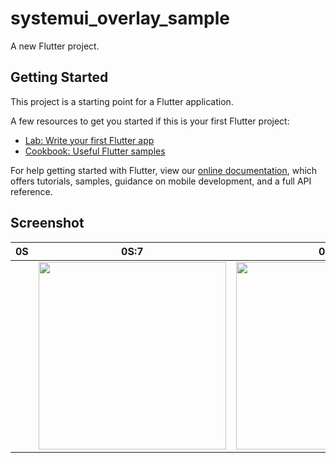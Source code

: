 # systemui_overlay_sample

A new Flutter project.

## Getting Started

This project is a starting point for a Flutter application.

A few resources to get you started if this is your first Flutter project:

- [Lab: Write your first Flutter app](https://flutter.dev/docs/get-started/codelab)
- [Cookbook: Useful Flutter samples](https://flutter.dev/docs/cookbook)

For help getting started with Flutter, view our
[online documentation](https://flutter.dev/docs), which offers tutorials,
samples, guidance on mobile development, and a full API reference.

## Screenshot

| 0S | 0S:7 | 0S:8  |  0S:9  |
| ---- | ---- | ---- | ---- |
| | <img src="https://user-images.githubusercontent.com/16476224/161966060-e1319b7d-ba89-44df-baf4-9394e3b536d2.png" width=300/> | <img src="https://user-images.githubusercontent.com/16476224/161965846-4102505a-d9f8-435e-b624-459963398aad.png" width=300/>| <img src="https://user-images.githubusercontent.com/16476224/161965545-ca7d05dd-1245-4914-964c-0215d3af7a53.png" width=300/>
